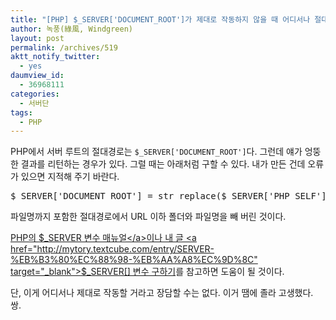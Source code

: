 ```yaml
---
title: "[PHP] $_SERVER['DOCUMENT_ROOT']가 제대로 작동하지 않을 때 어디서나 절대경로 제대로 구하기"
author: 녹풍(綠風, Windgreen)
layout: post
permalink: /archives/519
aktt_notify_twitter:
  - yes
daumview_id:
  - 36968111
categories:
  - 서버단
tags:
  - PHP
---
```

PHP에서 서버 루트의 절대경로는 `$_SERVER['DOCUMENT_ROOT']`다. 그런데 얘가 엉뚱한 결과를 리턴하는 경우가 있다. 그럴 때는 아래처럼 구할 수 있다. 내가 만든 건데 오류가 있으면 지적해 주기 바란다.

<pre class="brush:php">$_SERVER[&#039;DOCUMENT_ROOT&#039;] = str_replace($_SERVER[&#039;PHP_SELF&#039;],&#039;&#039;,$_SERVER[&#039;SCRIPT_FILENAME&#039;]);
</pre>

파일명까지 포함한 절대경로에서 URL 이하 폴더와 파일명을 빼 버린 것이다.

<a href="http://php.net/manual/en/reserved.variables.server.php" target="_blank">PHP의 $_SERVER 변수 매뉴얼</a>이나 내 글 <a href="http://mytory.textcube.com/entry/SERVER-%EB%B3%80%EC%88%98-%EB%AA%A8%EC%9D%8C" target="_blank">$_SERVER[] 변수 구하기</a>를 참고하면 도움이 될 것이다.

단, 이게 어디서나 제대로 작동할 거라고 장담할 수는 없다. 이거 땜에 졸라 고생했다. 쌍.